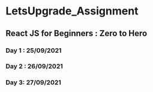 # LetsUpgrade_Assignment
## React JS for Beginners : Zero to Hero

### Day 1 : 25/09/2021 
### Day 2 : 26/09/2021
### Day 3: 27/09/2021

